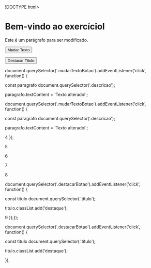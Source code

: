 !DOCTYPE html>

<html lang="pt-BR">

<head>

<meta charset="UTF-8">

<meta name="viewport" content="width=device-width, initial-scale=1.0">

<title>Exercício querySelector</title>

<style>

.destaque (

background-color: yellow;

}

</style>

 </head>

<body>

<h1 class="titulo">Bem-vindo ao exercíciol</h1>

<p class="descricao">Este é um parágrafo para ser modificado.</p>

<button class="mudarTextoBotao">Mudar Texto</button>

<button class="destacarBotao">Destacar Titulo</button>

<script src="script.js"></script>

</body>

 </html>
 document.querySelector('.mudarTextoBotao').addEventListener('click', function() {

const paragrafo document.querySelector('.descricao');

paragrafo.textContent = 'Texto alteradol';

document.querySelector('.mudarTextoBotao').addEventListener('click', function() {

const paragrafo document.querySelector('.descricao');

paragrafo.textContent = 'Texto alteradol';

4 });

5

6

7

8

document.querySelector('.destacarBotao').addEventListener('click', function() {

const titulo document.querySelector('.titulo');

titulo.classList.add('destaque');

9 });});



document.querySelector('.destacarBotao').addEventListener('click', function() {

const titulo document.querySelector('.titulo');

titulo.classList.add('destaque');

});
